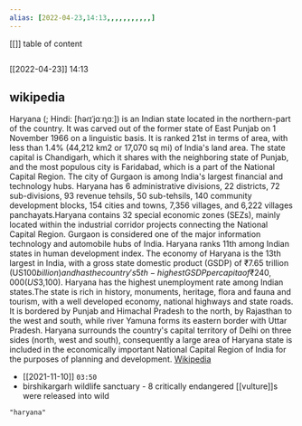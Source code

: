 ```yaml
---
alias: [2022-04-23,14:13,,,,,,,,,,,]
---
```

[[]]
table of content
```toc
```

[[2022-04-23]] 14:13
## wikipedia
Haryana (; Hindi: [ɦəɾɪˈjɑːɳɑː]) is an Indian state located in the northern-part of the country. It was carved out of the former state of East Punjab on 1 November 1966 on a linguistic basis. It is ranked 21st in terms of area, with less than 1.4% (44,212 km2 or 17,070 sq mi) of India's land area. The state capital is Chandigarh, which it shares with the neighboring state of Punjab, and the most populous city is Faridabad, which is a part of the National Capital Region. The city of Gurgaon is among India's largest financial and technology hubs. Haryana has 6 administrative divisions, 22 districts, 72 sub-divisions, 93 revenue tehsils, 50 sub-tehsils, 140 community development blocks, 154 cities and towns, 7,356 villages, and 6,222 villages panchayats.Haryana contains 32 special economic zones (SEZs), mainly located within the industrial corridor projects connecting the National Capital Region. Gurgaon is considered one of the major information technology and automobile hubs of India. Haryana ranks 11th among Indian states in human development index. The economy of Haryana is the 13th largest in India, with a gross state domestic product (GSDP) of ₹7.65 trillion (US$100 billion) and has the country's 5th-highest GSDP per capita of ₹240,000 (US$3,100). Haryana has the highest unemployment rate among Indian states.The state is rich in history, monuments, heritage, flora and fauna and tourism, with a well developed economy, national highways and state roads. It is bordered by Punjab and Himachal Pradesh to the north, by Rajasthan to the west and south, while river Yamuna forms its eastern border with Uttar Pradesh. Haryana surrounds the country's capital territory of Delhi on three sides (north, west and south), consequently a large area of Haryana state is included in the economically important National Capital Region of India for the purposes of planning and development.
[Wikipedia](https://en.wikipedia.org/wiki/Haryana)

- [[2021-11-10]] `03:50`
- birshikargarh wildlife sanctuary - 8 critically endangered [[vulture]]s were released into wild
```query
"haryana"
```